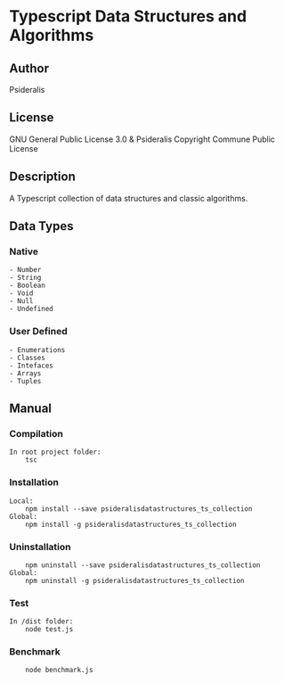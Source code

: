 # Typescript Data Structures and Algorithms
## Author
Psideralis
## License
GNU General Public License 3.0 & Psideralis Copyright Commune Public License
## Description
A Typescript collection of data structures and classic algorithms.

## Data Types
### Native
    - Number
    - String
    - Boolean
    - Void
    - Null
    - Undefined
### User Defined
    - Enumerations
    - Classes
    - Intefaces
    - Arrays
    - Tuples

## Manual
### Compilation
    In root project folder:
        tsc
### Installation
    Local:
        npm install --save psideralisdatastructures_ts_collection
    Global:
        npm install -g psideralisdatastructures_ts_collection
### Uninstallation
        npm uninstall --save psideralisdatastructures_ts_collection
    Global:
        npm uninstall -g psideralisdatastructures_ts_collection
### Test
    In /dist folder:
        node test.js
### Benchmark
        node benchmark.js